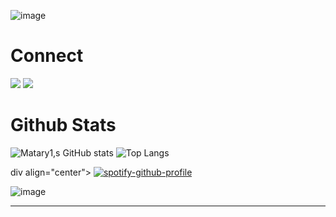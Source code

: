 ![image](https://user-images.githubusercontent.com/92306660/160825969-658d1581-f217-445b-9d75-18d0eab0c42d.png)

# Connect

<a href="https://instagram.com/matary100"><img src="https://img.shields.io/badge/Instagram-E4405F?style=for-the-badge&logo=instagram&logoColor=white" data-canonical-src="https://img.shields.io/badge/Instagram-E4405F?style=for-the-badge&logo=instagram&logoColor=black" style="max-width: 100%;"></a>
<a href="https://twitter.com/CommunityMatary"><img src="https://img.shields.io/badge/Twitter-1DA1F2?style=for-the-badge&logo=twitter&logoColor=white" data-canonical-src="https://img.shields.io/badge/Twitter-1DA1F2?style=for-the-badge&logo=twitter&logoColor=white" style="max-width: 100%;"></a>





# Github Stats

![Matary1,s GitHub stats](https://github-readme-stats.vercel.app/api?username=Matary1&theme=midnight-yellow&show_icons=true)
![Top Langs](https://github-readme-stats.vercel.app/api/top-langs/?username=Matary1&theme=midnight-yellow&layout=compact)


div align="center">
[![spotify-github-profile](https://spotify-github-profile.vercel.app/api/view?uid=31tr3w2oq45dtffgxtkt72ybyiu4&cover_image=true&theme=default&bar_color_cover=true)](https://spotify-github-profile.vercel.app/api/view?uid=31tr3w2oq45dtffgxtkt72ybyiu4&redirect=true)
</div>

 
![image](https://user-images.githubusercontent.com/92306660/160825180-3f56b65f-49f8-428f-95aa-3dbc82102189.png)

---




                                                  






